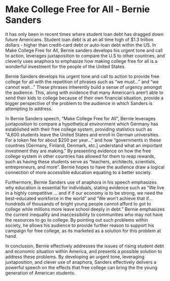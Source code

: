 # Make College Free for All - Bernie Sanders

It has only been in recent times where student loan debt has dragged down future Americans. Student loan debt is at an all time high of $1.3 trillion dollars - higher than credit-card debt or auto-loan debt within the US. In Make College Free for All, Bernie sanders develops his urgent tone and call to action, leverages juxtaposition to compare the U.S to other countries, and cleverly uses anaphora to emphasize how making college free for all is a wonderful investment for the people of the United States.

Bernie Sanders develops his urgent tone and call to action to provide free college for all with the repetition of phrases such as “we must…” and “we cannot wait…” These phrases inherently build a sense of urgency amongst the audience. This, along with evidence that many American’s aren’t able to send their kids to college because of their own financial situation, provide a bigger perspective of the problem to the audience in which Sanders is attempting to address.

In Bernie Sanders speech, “Make College Free for All”, Bernie leverages juxtaposition to compare a hypothetical environment which Germany has established with their free college system, providing statistics such as “4,600 students leave the United States and enroll in German universities. For a token fee for about $200 per year…” and how “governments in these countries [Germany, Finland, Denmark, etc.] understand what an important investment they are making.” By presenting evidence on how the free college system in other countries has allowed for them to reap rewards, such as having these students serve as “teachers, architects, scientists, entrepreneurs, and more”. Bernie hopes to have the audience draw a logical connection of more accessible education equating to a better society.

Furthermore, Bernie Sanders use of anaphora in his speech emphasizes why education is essential for individuals, stating evidence such as “We live in a highly competitive … and if if our economy is to be strong, we need the best-educated workforce in the world” and “We won’t achieve that if… hundreds of thousands of bright young people cannot afford to got to college while millions more leave school deeply in debt.” Bernie emphasizes the current inequality and inaccessibility to communities who may not have the resources to go to college. By pointing out such problems within society, he allows his audience to provide further reason to support his campaign for free college, as its marketed as a solution for this problem at hand.

In conclusion, Bernie effectively addresses the issues of rising student debt and economic situation within America, and presents a possible solution to address these problems. By developing an urgent tone, leveraging juxtaposition, and clever use of anaphora, Sanders effectively delivers a powerful speech on the effects that free college can bring the the young generation of American students.